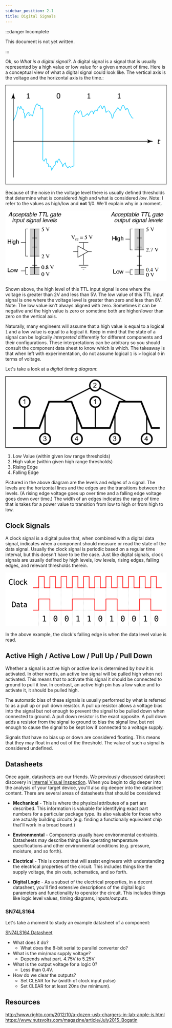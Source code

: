 ```yaml
---
sidebar_position: 2.1
title: Digital Signals
---
```


:::danger Incomplete

This document is not yet written.

:::

Ok, so *What is a digital signal?*. A digital signal is a signal that is usually represented by a high value or low value for a given amount of time. Here is a conceptual view of what a digital signal could look like. The vertical axis is the voltage and the horizontal axis is the time.:

![digital signal with noise](./DigitalSignals/digital-signal-noise-512x315.png)

Because of the noise in the voltage level there is usually defined thresholds that determine what is considered *high* and what is considered *low*. Note: I refer to the values as high/low and **not** 1/0. We'll explain why in a moment.

![ttl levels](./DigitalSignals/ttl-levels.png)

Shown above, the high level of this TTL input signal is one where the voltage is greater than 2V and less than 5V. The low value of this TTL input signal is one where the voltage level is greater than zero and less than 8V. Note: The low value isn't always aligned with zero. Sometimes it can be negative and the high value is zero or sometime both are higher/lower than zero on the vertical axis.

Naturally, many engineers will assume that a high value is equal to a logical `1` and a low value is equal to a logical `0`. Keep in mind that the state of a signal can be logically *interpreted* differently for different components and their configurations. These interpretations can be arbitrary so you should consult the component data sheet to know which is which. The takeaway is that when left with experimentation, do not assume logical `1` is > logical `0` in terms of voltage.

Let's take a look at a *digital timing diagram*:

![digital signal](./DigitalSignals/digital-signal-512x227.png)

1. Low Value (within given low range thresholds)
2. High value (within given high range thresholds)
3. Rising Edge
4. Falling Edge

Pictured in the above diagram are the levels and edges of a signal. The levels are the horizontal lines and the edges are the transitions between the levels. (A rising edge voltage goes up over time and a falling edge voltage goes down over time.) The width of an edges indicates the range of time that is takes for a power value to transition from low to high or from high to low.

## Clock Signals

A clock signal is a digital pulse that, when combined with a digital data signal, indicates when a component should measure or read the state of the data signal. Usually the clock signal is periodic based on a regular time interval, but this doesn't have to be the case. Just like digital signals, clock signals are usually defined by high levels, low levels, rising edges, falling edges, and relevant thresholds therein.

![clock signal](./DigitalSignals/clock-signal.png)

In the above example, the clock's falling edge is when the data level value is read.

<!-- TODO: Note there can be multiple clocks in a single system, labeled clock domains -->

## Active High / Active Low / Pull Up / Pull Down

Whether a signal is active high or active low is determined by *how* it is activated. In other words, an active low signal will be pulled high when not activated. This means that to activate this signal it should be connected to ground to pull it low. In contrast, an active high pin has a low value and to activate it, it should be pulled high.

<!-- TODO: Mention line over PIN name means pin is active low. -->

<!-- TODO: This paragraph sucks as written. Should all this wait until we dig into schematics? -->
The automatic bias of these signals is usually performed by what is referred to as a pull up or pull down resistor. A pull up resistor allows a voltage bias into the signal but not enough to prevent the signal to be pulled down when connected to ground. A pull down resistor is the exact opposite. A pull down adds a resistor from the signal to ground to bias the signal low, but not enough to cause the signal to be kept low if connected to a voltage supply.

Signals that have no bias up or down are considered floating. This means that they may float in and out of the threshold. The value of such a signal is considered undefined.

<!-- TODO: Consider mentioning bouncing? -->

## Datasheets

Once again, datasheets are our friends. We previously discussed datasheet discovery in [Internal Visual Inspection](/docs/EmbeddedSystemsAnalysis/InitialVisualAnalysis/InternalVisualInspection#datasheets). When you begin to dig deeper into the analysis of your target device, you'll also dig deeper into the datasheet content. There are several areas of datasheets that should be considered:

- **Mechanical** - This is where the physical attributes of a part are described. This information is valuable for identifying exact part numbers for a particular package type. Its also valuable for those who are actually building circuits (e.g. finding a functionally equivalent chip that'll work in a bread board.)

- **Environmental** - Components usually have environmental contraints. Datasheets may describe things like operating temperature specifications and other environmental conditions (e.g. pressure, moisture, and so forth).

- **Electrical** - This is content that will assist engineers with understanding the electrical properties of the circuit. This includes things like the supply voltage, the pin outs, schematics, and so forth.

- **Digital Logic** - As a subset of the electrical properties, in a decent datasheet, you'll find extensive descriptions of the digital logic parameters and functionality to operator the circuit. This includes things like logic level values, timing diagrams, inputs/outputs.

### SN74LS164

Let's take a moment to study an example datasheet of a component:

[SN74LS164 Datasheet](/docs/EmbeddedSystemsAnalysis/Datasheets/sn54ls164-sp.pdf)

- What does it do?
  - What does the 8-bit serial to parallel converter do?
- What is the min/max supply voltage?
  - Depends what part. 4.75V to 5.25V
- What is the output voltage for a logic 0?
  - Less than 0.4V.
- How do we clear the outputs?
  - Set CLEAR for tw (width of clock input pulse)
  - Set CLEAR for at least 20ns (tw minimum).

## Resources

http://www.righto.com/2012/10/a-dozen-usb-chargers-in-lab-apple-is.html
https://www.nutsvolts.com/magazine/article/July2015_Bogatin